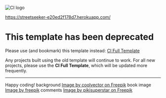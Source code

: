 ![CI logo](https://codeinstitute.s3.amazonaws.com/fullstack/ci_logo_small.png)

https://streetseeker-e20ed2f178d7.herokuapp.com/

# This template has been deprecated

Please use (and bookmark) this template instead: [CI Full Template](https://github.com/Code-Institute-Org/ci-full-template)

Any projects built using the old template will continue to work. For all new projects, please use the **CI Full Template**, which will be updated more frequently.

---
Happy coding!
background
<a href="https://www.freepik.com/free-vector/gradient-liquid-mobille-wallpaper_4664119.htm#query=app%20background&position=11&from_view=keyword&track=ais_user&uuid=c8c87219-536e-4c9a-bb23-b1a9a64e44a1">Image by coolvector on Freepik</a>
book image <a href="https://www.freepik.com/free-vector/man-doing-appointment-her-app_8698788.htm#query=reservation&position=46&from_view=keyword&track=sph&uuid=4031dcb2-9a10-4ac5-96a3-2d371be30353">Image by freepik</a>
comments
<a href="https://www.freepik.com/free-vector/isometric-feedback-concept-with-people-giving-stars_13853732.htm#fromView=search&page=1&position=43&uuid=5629c279-b288-4a9d-b88d-8cf41e13d8ab">Image by pikisuperstar on Freepik</a>